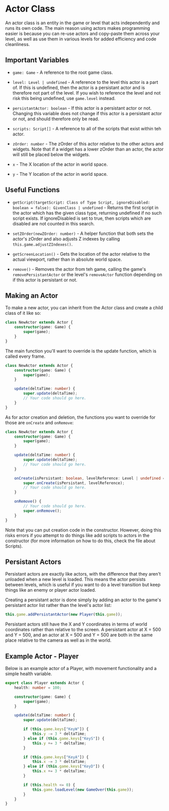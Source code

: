# Actor Class
An actor class is an entity in the game or level that acts independently and runs its own code. The main reason using actors makes programming easier is because you can re-use actors and copy-paste them across your level, as well as use them in various levels for added efficiency and code cleanliness.

## Important Variables
- ```game: Game``` - A reference to the root game class.

- ```level: Level | undefined``` - A reference to the level this actor is a part of. If this is undefined, then the actor is a persistant actor and is therefore not part of the level. If you wish to reference the level and not risk this being undefined, use ```game.level``` instead.

- ```persistantActor: boolean``` - If this actor is a persistant actor or not. Changing this variable does not change if this actor is a persistant actor or not, and should therefore only be read.

- ```scripts: Script[]``` - A reference to all of the scripts that exist within teh actor.

- ```zOrder: number``` - The zOrder of this actor relative to the other actors and widgets. Note that if a widget has a lower zOrder than an actor, the actor will still be placed below the widgets.

- ```x``` - The X location of the actor in world space.

- ```y``` - The Y location of the actor in world space.

## Useful Functions
- ```getScript(targetScript: Class of Type Script, ignoreDisabled: boolean = false): GivenClass | undefined``` - Returns the first script in the actor which has the given class type, returning undefined if no such script exists. If ignoreDisabled is set to true, then scripts which are disabled are not counted in this search.

- ```setZOrder(newZOrder: number)``` - A helper function that both sets the actor's zOrder and also adjusts Z indexes by calling ```this.game.adjustZIndexes()```.

- ```getScreenLocation()``` - Gets the location of the actor relative to the actual viewport, rather than in absolute world space.

- ```remove()``` - Removes the actor from teh game, calling the game's ```removePersistantActor``` or the level's ```removeActor``` function depending on if this actor is persistant or not.

## Making an Actor
To make a new actor, you can inherit from the Actor class and create a child class of it like so:

```ts
class NewActor extends Actor {
    constructor(game: Game) {
        super(game);
    }
}
```

The main function you'll want to override is the update function, which is called every frame.

```ts
class NewActor extends Actor {
    constructor(game: Game) {
        super(game);
    }

    update(deltaTime: number) {
        super.update(deltaTime);
        // Your code should go here.
    }
}
```

As for actor creation and deletion, the functions you want to override for those are ```onCreate``` and ```onRemove```:

```ts
class NewActor extends Actor {
    constructor(game: Game) {
        super(game);
    }

    update(deltaTime: number) {
        super.update(deltaTime);
        // Your code should go here.
    }

    onCreate(isPersistant: boolean, levelReference: Level | undefined = undefined) {
        super.onCreate(isPersistant, levelReference);
        // Your code should go here.
    }

    onRemove() {
        // Your code should go here.
        super.onRemove();
    }
}
```

Note that you can put creation code in the constructor. However, doing this risks errors if you attempt to do things like add scripts to actors in the constructor (for more information on how to do this, check the file about Scripts).

## Persistant Actors
Persistant actors are exactly like actors, with the difference that they aren't unloaded when a new level is loaded. This means the actor persists between levels, which is useful if you want to do a level transition but keep things like an enemy or player actor loaded.

Creating a persistant actor is done simply by adding an actor to the game's persistant actor list rather than the level's actor list:

```ts
this.game.addPersistantActor(new Player(this.game));
```

Persistant actors still have the X and Y coordinates in terms of world coordinates rather than relative to the screen. A persistant actor at X = 500 and Y = 500, and an actor at X = 500 and Y = 500 are both in the same place relative to the camera as well as in the world.

## Example Actor - Player
Below is an example actor of a Player, with movement functionality and a simple health variable.

```ts
export class Player extends Actor {
    health: number = 100;

    constructor(game: Game) {
        super(game);
    }

    update(deltaTime: number) {
        super.update(deltaTime);

        if (this.game.keys["KeyW"]) {
            this.y -= 3 * deltaTime;
        } else if (this.game.keys["KeyS"]) {
            this.y += 3 * deltaTime;
        }

        if (this.game.keys["KeyA"]) {
            this.x -= 3 * deltaTime;
        } else if (this.game.keys["KeyD"]) {
            this.x += 3 * deltaTime;
        }

        if (this.health <= 0) {
            this.game.loadLevel(new GameOver(this.game));
        }
    }
}
```